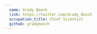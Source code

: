 ```yaml
---
  name: Grady Booch
  link: https://twitter.com/Grady_Booch
  occupation_title: Chief Scientist
  github: gradybooch
---
```

